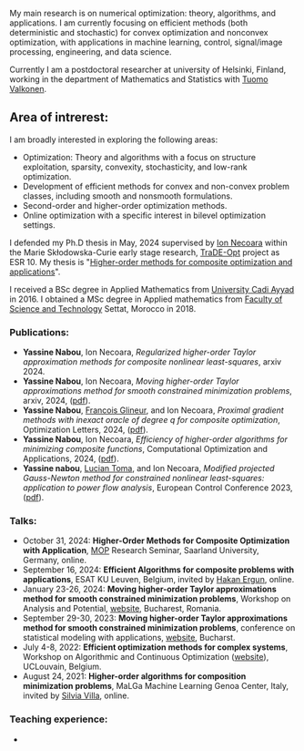 My main research is on numerical optimization: theory, algorithms, and applications. I am currently focusing on efficient methods (both deterministic and stochastic) for convex optimization and nonconvex optimization, with applications in machine learning, control, signal/image processing, engineering, and data science.

Currently I am a postdoctoral researcher at university of Helsinki, Finland, working in the department of Mathematics and Statistics with [Tuomo Valkonen](https://tuomov.iki.fi).


## Area of intrerest:
I am broadly interested in exploring the following areas:
- Optimization: Theory and algorithms with a focus on structure exploitation, sparsity, convexity, stochasticity, and low-rank optimization.
- Development of efficient methods for convex and non-convex problem classes, including smooth and nonsmooth formulations.
- Second-order and higher-order optimization methods.
- Online optimization with a specific interest in bilevel optimization settings.

I defended my Ph.D thesis in May, 2024 supervised by [Ion Necoara](https://acse.pub.ro/index.php/en/ion-necoara/) within the Marie Skłodowska-Curie early stage research, [TraDE-Opt](https://trade-opt-itn.eu) project as ESR 10. My thesis is "[Higher-order methods for composite optimization and applications]([https://github.com/Yassine_nabou_PHD.pdf](https://github.com/Yassine-Nabou/Yassine-Nabou.github.io/blob/main/Yassine_nabou_PHD.pdf))". 


I received a BSc degree in Applied Mathematics from [University Cadi Ayyad](https://www.uca.ma) in 2016. I obtained a MSc degree in Applied mathematics from [Faculty of Science and Technology](https://www.fsts.ac.ma) Settat, Morocco in 2018.



### Publications:
- **Yassine Nabou**, Ion Necoara, *Regularized higher-order Taylor approximation methods for composite nonlinear least-squares*, arxiv 2024.
- **Yassine Nabou**, Ion Necoara, *Moving higher-order Taylor approximations method for smooth constrained minimization problems*, arxiv, 2024, ([pdf](https://arxiv.org/pdf/2402.15022)).
- **Yassine Nabou**, [Francois Glineur](https://perso.uclouvain.be/francois.glineur/), and Ion Necoara, *Proximal gradient methods with inexact oracle of degree q for composite optimization*, Optimization Letters, 2024, ([pdf](https://link.springer.com/content/pdf/10.1007/s11590-024-02118-9.pdf)).
- **Yassine Nabou**, Ion Necoara, *Efficiency of higher-order algorithms for minimizing composite functions*, Computational Optimization and Applications, 2024, ([pdf](https://link.springer.com/content/pdf/10.1007/s10589-023-00533-9.pdf)).
- **Yassine nabou**, [Lucian Toma](https://scholar.google.fr/citations?user=H8ux6UMAAAAJ&hl=fr), and Ion Necoara, *Modified projected Gauss-Newton method for constrained nonlinear least-squares: application to power flow analysis*, European Control Conference 2023, ([pdf](https://ieeexplore.ieee.org/abstract/document/10178179)). 



### Talks: 
- October 31, 2024: **Higher-Order Methods for Composite Optimization with Application**, [MOP](https://www.mop.uni-saarland.de/teaching/MOPResearchSeminar/index.shtml) Research Seminar, Saarland University, Germany, online.  
- September 16, 2024: **Efficient Algorithms for composite problems with applications**, ESAT KU Leuven, Belgium, invited by [Hakan Ergun](https://scholar.google.com/citations?user=EGUrHGsAAAAJ&hl=en), online.
- January 23-26, 2024: **Moving higher-order Taylor approximations method for smooth constrained minimization problems**, Workshop on Analysis and Potential, [website](http://imar.ro/~imar/2024/Conferinte/APBucur/Abstracts.pdf), Bucharest, Romania.
- September 29-30, 2023: **Moving higher-order Taylor approximations method for smooth constrained minimization problems**, conference on statistical modeling with applications, [website](https://statmod2023.sciencesconf.org/?lang=en), Bucharst. 
- July 4-8, 2022: **Efficient optimization methods for complex systems**, Workshop on Algorithmic and Continuous Optimization ([website](https://trade-opt-itn.eu/workshop.html)), UCLouvain, Belgium.
- August 24, 2021: **Higher-order algorithms for composition minimization problems**, MaLGa Machine Learning Genoa Center, Italy, invited by [Silvia Villa](https://dima.unige.it/~villa), online.



### Teaching experience:
-


